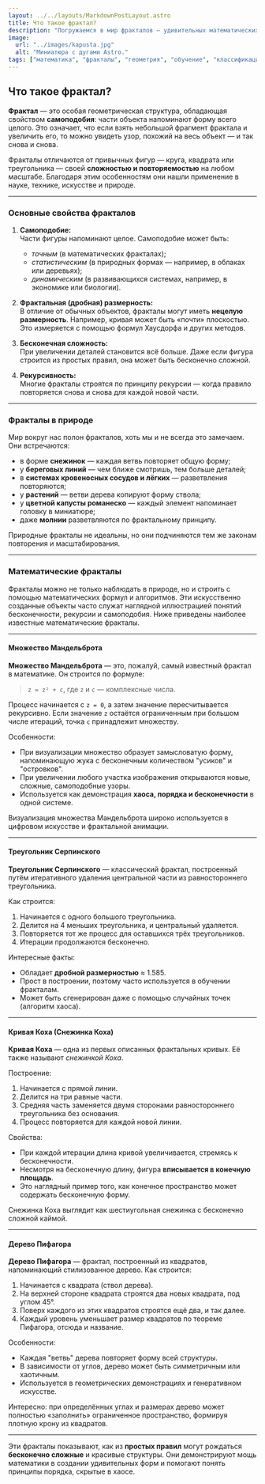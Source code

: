 ```yaml
---
layout: ../../layouts/MarkdownPostLayout.astro
title: Что такое фрактал?
description: "Погружаемся в мир фракталов — удивительных математических фигур!"
image:
  url: "../images/kapusta.jpg"
  alt: "Миниатюра с дугами Astro."
tags: ["математика", "фракталы", "геометрия", "обучение", "классификация"]
---
```

## Что такое фрактал?

**Фрактал** — это особая геометрическая структура, обладающая свойством **самоподобия**: части объекта напоминают форму всего целого. Это означает, что если взять небольшой фрагмент фрактала и увеличить его, то можно увидеть узор, похожий на весь объект — и так снова и снова.

Фракталы отличаются от привычных фигур — круга, квадрата или треугольника — своей **сложностью и повторяемостью** на любом масштабе. Благодаря этим особенностям они нашли применение в науке, технике, искусстве и природе.

---

### Основные свойства фракталов

1. **Самоподобие:**  
   Части фигуры напоминают целое. Самоподобие может быть:
   - *точным* (в математических фракталах);
   - *статистическим* (в природных формах — например, в облаках или деревьях);
   - *динамическим* (в развивающихся системах, например, в экономике или биологии).

2. **Фрактальная (дробная) размерность:**  
   В отличие от обычных объектов, фракталы могут иметь **нецелую размерность**. Например, кривая может быть «почти» плоскостью. Это измеряется с помощью формул Хаусдорфа и других методов.

3. **Бесконечная сложность:**  
   При увеличении деталей становится всё больше. Даже если фигура строится из простых правил, она может быть бесконечно сложной.

4. **Рекурсивность:**  
   Многие фракталы строятся по принципу рекурсии — когда правило повторяется снова и снова для каждой новой части.

---

### Фракталы в природе

Мир вокруг нас полон фракталов, хоть мы и не всегда это замечаем. Они встречаются:

- в форме **снежинок** — каждая ветвь повторяет общую форму;
- у **береговых линий** — чем ближе смотришь, тем больше деталей;
- в **системах кровеносных сосудов и лёгких** — разветвления повторяются;
- у **растений** — ветви дерева копируют форму ствола;
- у **цветной капусты романеско** — каждый элемент напоминает головку в миниатюре;
- даже **молнии** разветвляются по фрактальному принципу.

Природные фракталы не идеальны, но они подчиняются тем же законам повторения и масштабирования.

---

### Математические фракталы

Фракталы можно не только наблюдать в природе, но и строить с помощью математических формул и алгоритмов. Эти искусственно созданные объекты часто служат наглядной иллюстрацией понятий бесконечности, рекурсии и самоподобия. Ниже приведены наиболее известные математические фракталы.

---

#### Множество Мандельброта

**Множество Мандельброта** — это, пожалуй, самый известный фрактал в математике. Он строится по формуле:

> `z = z² + c`, где `z` и `c` — комплексные числа.

Процесс начинается с `z = 0`, а затем значение пересчитывается рекурсивно. Если значение `z` остаётся ограниченным при большом числе итераций, точка `c` принадлежит множеству.

Особенности:
- При визуализации множество образует замысловатую форму, напоминающую жука с бесконечным количеством "усиков" и "островков".
- При увеличении любого участка изображения открываются новые, сложные, самоподобные узоры.
- Используется как демонстрация **хаоса, порядка и бесконечности** в одной системе.

Визуализация множества Мандельброта широко используется в цифровом искусстве и фрактальной анимации.

---

#### Треугольник Серпинского

**Треугольник Серпинского** — классический фрактал, построенный путём итеративного удаления центральной части из равностороннего треугольника.

Как строится:
1. Начинается с одного большого треугольника.
2. Делится на 4 меньших треугольника, и центральный удаляется.
3. Повторяется тот же процесс для оставшихся трёх треугольников.
4. Итерации продолжаются бесконечно.

Интересные факты:
- Обладает **дробной размерностью** ≈ 1.585.
- Прост в построении, поэтому часто используется в обучении фракталам.
- Может быть сгенерирован даже с помощью случайных точек (алгоритм хаоса).

---

#### Кривая Коха (Снежинка Коха)

**Кривая Коха** — одна из первых описанных фрактальных кривых. Её также называют *снежинкой Коха*.

 Построение:
1. Начинается с прямой линии.
2. Делится на три равные части.
3. Средняя часть заменяется двумя сторонами равностороннего треугольника без основания.
4. Процесс повторяется для каждой новой линии.

 Свойства:
- При каждой итерации длина кривой увеличивается, стремясь к бесконечности.
- Несмотря на бесконечную длину, фигура **вписывается в конечную площадь**.
- Это наглядный пример того, как конечное пространство может содержать бесконечную форму.

 Снежинка Коха выглядит как шестиугольная снежинка с бесконечно сложной каймой.

---

#### Дерево Пифагора

**Дерево Пифагора** — фрактал, построенный из квадратов, напоминающий стилизованное дерево.
 Как строится:
1. Начинается с квадрата (ствол дерева).
2. На верхней стороне квадрата строятся два новых квадрата, под углом 45°.
3. Поверх каждого из этих квадратов строятся ещё два, и так далее.
4. Каждый уровень уменьшает размер квадратов по теореме Пифагора, отсюда и название.

 Особенности:
- Каждая "ветвь" дерева повторяет форму всей структуры.
- В зависимости от углов, дерево может быть симметричным или хаотичным.
- Используется в геометрических демонстрациях и генеративном искусстве.

 Интересно: при определённых углах и размерах дерево может полностью «заполнить» ограниченное пространство, формируя плотную крону из квадратов.

---

Эти фракталы показывают, как из **простых правил** могут рождаться **бесконечно сложные** и красивые структуры. Они демонстрируют мощь математики в создании удивительных форм и помогают понять принципы порядка, скрытые в хаосе.